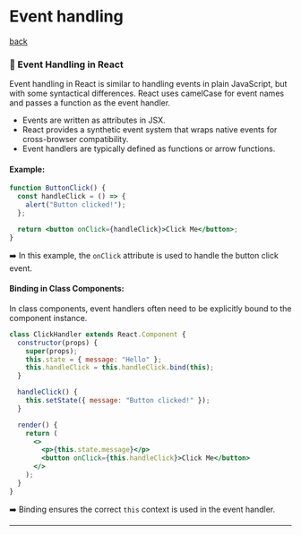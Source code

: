 # Event handling

[back](../../README.md)


### 🔹 Event Handling in React

Event handling in React is similar to handling events in plain JavaScript, but with some syntactical differences. React uses camelCase for event names and passes a function as the event handler.

- Events are written as attributes in JSX.
- React provides a synthetic event system that wraps native events for cross-browser compatibility.
- Event handlers are typically defined as functions or arrow functions.

#### Example:

```jsx
function ButtonClick() {
  const handleClick = () => {
    alert("Button clicked!");
  };

  return <button onClick={handleClick}>Click Me</button>;
}
```

➡️ In this example, the `onClick` attribute is used to handle the button click event.

#### Binding in Class Components:

In class components, event handlers often need to be explicitly bound to the component instance.

```jsx
class ClickHandler extends React.Component {
  constructor(props) {
    super(props);
    this.state = { message: "Hello" };
    this.handleClick = this.handleClick.bind(this);
  }

  handleClick() {
    this.setState({ message: "Button clicked!" });
  }

  render() {
    return (
      <>
        <p>{this.state.message}</p>
        <button onClick={this.handleClick}>Click Me</button>
      </>
    );
  }
}
```

➡️ Binding ensures the correct `this` context is used in the event handler.

---



